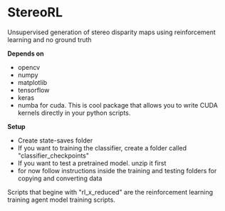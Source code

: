 # StereoRL
Unsupervised generation of stereo disparity maps using reinforcement learning and no ground truth

**Depends on**
- opencv
- numpy
- matplotlib
- tensorflow
- keras
- numba for cuda.  This is cool package that allows you to write CUDA kernels directly in your python scripts.

**Setup**
- Create state-saves folder
- If you want to training the classifier, create a folder called "classifier_checkpoints"
- If you want to test a pretrained model. unzip it first
- for now follow instructions inside the training and testing folders for copying and converting data

Scripts that begine with "rl_x_reduced" are the reinforcement learning training agent model training scripts.
